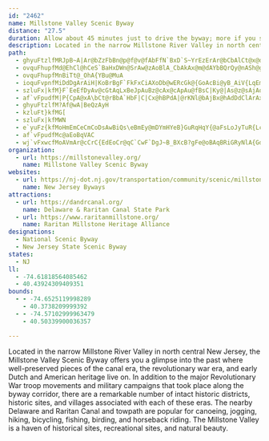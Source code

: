 ```yaml
---
id: "2462"
name: Millstone Valley Scenic Byway
distance: "27.5"
duration: Allow about 45 minutes just to drive the byway; more if you stop along the way.
description: Located in the narrow Millstone River Valley in north central New Jersey, the Millstone Valley Scenic byway offers you a glimpse into the past where well-preserved pieces of the canal era, the revolutionary war era, and early Dutch and American heritage live on.
path:
  - ghyuFtzlfMRJpB~A|Ar@bZzFbBn@p@f@v@fAbFfN`BxD`S~YrEzErAr@bCbAlCt@x@d@vF~FnCtAbAjA^jAHdADzEXrC^rA`B~C`AnCfDtObExJpKjOxAjCl@lBZdD?fAK~Ac@vBcBnE_@~AW`BKxAFfB`@|Bj@lAz@~@lDuFhBeBxAw@dEaBKgB?iB`D_W|E_\^sAz@qAb@[fBi@bEAnUfIbCl@|@?n@K~Ay@bFsDlPwKb@K
  - ovquFhupfMd@EhCl@hCeS`BaHxDWn@SrAw@zAoBlA_CbAkAx@m@dAYbBQrQy@nASh@g@jKgNxByBzEmD~DyBX]lCiFdBsBbA_AbFsBtMgErDeAlDWz[ObCc@x@y@Ya@u@mBc@gBQeCCmESaFUkBsDwP
  - ovquFhupfMnBiTt@_OhA{YBu@MuA
  - ioquFvpnfMiDdDgArAiH|KoBrBgF`FkFxCiAXoDb@wERcGk@{GoAcBi@yB_AiV{LqEmBkLsGgEaB_NgIeCuBmFqFaJiKgEoFgIsI}EkDwHsDwI{FgGmBeNkDyK{F
  - szluFx|kfM}F`EeEfDyAv@cGtAqLxBeJpAuBz@cAx@cApAu@fBsC|Ky@|As@z@sAjAoAf@kMxBiCp@wBrAmHhG_Bp@s@LsGP_C^yVdHcBz@
  - af`vFpudfM|P{CpA@xA\bCt@rBbA`HbF|C|Cx@hBPdA|@rKNl@bAjBx@hAdDdClArAxBxD|DfFlDlGpJzOnPvSrDjGzArBdF|J~NbTvCtG~EfOzKzVbAfBrElFvGtOx@nAdJfLxB~BvHrGfJrDnCtA
  - ghyuFtzlfM?Af@wA|BeQzAyH
  - kzluFt}kfMG[
  - szluFx|kfMWN
  - e`yuFz{kfMoHmEmCeCmCoDsAwBiQs\eBmEy@mDYmHYeB}GuRqHqY{@aFsLoJyTuR{LcMk@q@q@mAoTiUmA~BQD_@QkNwR}JmSeAaBsE{EmCeCqIuGyBmAwC}@oBSgESaI`@iDb@uDt@
  - af`vFpudfMc@aEoBqVAC
  - wj`vFxwcfMoAVmAr@cCrC{EdEoCr@qC`CwF`DgJ~B_BXcB?gFe@oBAqBRiGRyNlA{GdEW`@cAvCw@~@kCbBcEvAeHlD{F~CwCnAkDhCoAl@w@l@kA~AyAdA}Bl@sBEc@SU_@EsAg@QsGaEyD{DPtCdBj`@?`ErKv@~KkAlGaAhCk@n@Y|@w@`H{GxTuLbEaD`B}@rGmBhFsBzImAvFQnFa@bH_BxFuCtN}DxAm@tBsBx@eAfB{Cd@Y`Ek@
organization:
  - url: https://millstonevalley.org/
    name: Millstone Valley Scenic Byway
websites:
  - url: https://nj-dot.nj.gov/transportation/community/scenic/millstone.shtm
    name: New Jersey Byways
attractions:
  - url: https://dandrcanal.org/
    name: Delaware & Raritan Canal State Park
  - url: https://www.raritanmillstone.org/
    name: Raritan Millstone Heritage Alliance
designations:
  - National Scenic Byway
  - New Jersey State Scenic Byway
states:
  - NJ
ll:
  - -74.61818564085462
  - 40.43924309409351
bounds:
  - - -74.6525119998289
    - 40.3738209999392
  - - -74.57102999963479
    - 40.50339900036357

---
```


Located in the narrow Millstone River Valley in north central New Jersey, the Millstone Valley Scenic Byway offers you a glimpse into the past where well-preserved pieces of the canal era, the revolutionary war era, and early Dutch and American heritage live on. In addition to the major Revolutionary War troop movements and military campaigns that took place along the byway corridor, there are a remarkable number of intact historic districts, historic sites, and villages associated with each of these eras. The nearby Delaware and Raritan Canal and towpath are popular for canoeing, jogging, hiking, bicycling, fishing, birding, and horseback riding. The Millstone Valley is a haven of historical sites, recreational sites, and natural beauty.
